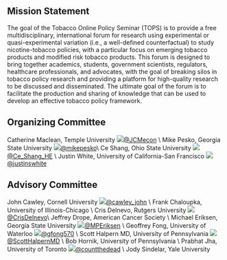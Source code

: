 ## Mission Statement

The goal of the Tobacco Online Policy Seminar (TOPS) is to provide a free multidisciplinary, international forum for research using experimental or quasi-experimental variation (i.e., a well-defined counterfactual) to study nicotine-tobacco policies, with a particular focus on emerging tobacco products and modified risk tobacco products. This forum is designed to bring together academics, students, government scientists, regulators, healthcare professionals, and advocates, with the goal of breaking silos in tobacco policy research and providing a platform for high-quality research to be discussed and disseminated. The ultimate goal of the forum is to facilitate the production and sharing of knowledge that can be used to develop an effective tobacco policy framework.

## Organizing Committee

Catherine Maclean, Temple University <img src="https://img.icons8.com/fluent/22/000000/twitter.png"/>[@JCMecon](https://twitter.com/JCMecon) \\
Mike Pesko, Georgia State University <img src="https://img.icons8.com/fluent/22/000000/twitter.png"/>[@mikepesko](https://twitter.com/mikepesko)\\
Ce Shang, Ohio State University <img src="https://img.icons8.com/fluent/22/000000/twitter.png"/>[@Ce_Shang_HE](https://twitter.com/Ce_Shang_HE) \\
Justin White, University of California-San Francisco <img src="https://img.icons8.com/fluent/22/000000/twitter.png"/>[@justinswhite](https://twitter.com/justinswhite)

## Advisory Committee

John Cawley, Cornell University <img src="https://img.icons8.com/fluent/22/000000/twitter.png"/>[@cawley_john](https://twitter.com/cawley_john) \\
Frank Chaloupka, University of Illinois-Chicago \\
Cris Delnevo, Rutgers University <img src="https://img.icons8.com/fluent/22/000000/twitter.png"/>[@CrisDelnevo](https://twitter.com/CrisDelnevo)\\
Jeffrey Drope, American Cancer Society  \\
Michael Eriksen, Georgia State University <img src="https://img.icons8.com/fluent/22/000000/twitter.png"/>[@MPEriksen](https://twitter.com/MPEriksen) \\
Geoffrey Fong, University of Waterloo <img src="https://img.icons8.com/fluent/22/000000/twitter.png"/>[@gfong570](https://twitter.com/gfong570) \\
Scott Halpern MD, University of Pennsylvania <img src="https://img.icons8.com/fluent/22/000000/twitter.png"/>[@ScottHalpernMD](https://twitter.com/ScottHalpernMD) \\
Bob Hornik, University of Pennsylvania \\
Prabhat Jha, University of Toronto <img src="https://img.icons8.com/fluent/22/000000/twitter.png"/>[@countthedead](https://twitter.com/countthedead) \\
Jody Sindelar, Yale University



<!-- <img src="https://img.icons8.com/fluent/22/000000/twitter.png"/> -->
